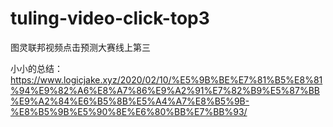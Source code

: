 # tuling-video-click-top3
图灵联邦视频点击预测大赛线上第三

小小的总结：https://www.logicjake.xyz/2020/02/10/%E5%9B%BE%E7%81%B5%E8%81%94%E9%82%A6%E8%A7%86%E9%A2%91%E7%82%B9%E5%87%BB%E9%A2%84%E6%B5%8B%E5%A4%A7%E8%B5%9B-%E8%B5%9B%E5%90%8E%E6%80%BB%E7%BB%93/
